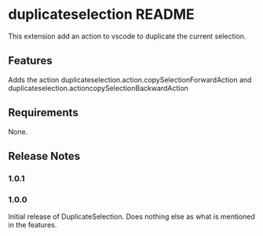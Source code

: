 # duplicateselection README

This extension add an action to vscode to duplicate the current selection.

## Features

Adds the action duplicateselection.action.copySelectionForwardAction and duplicateselection.actioncopySelectionBackwardAction

## Requirements

None.

## Release Notes

### 1.0.1

### 1.0.0

Initial release of DuplicateSelection. Does nothing else as what is mentioned in the features.
